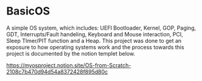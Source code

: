 # BasicOS

A simple OS system, which includes: UEFI Bootloader, Kernel, GOP, Paging, GDT, Interrupts/Fault handeling, Keyboard and Mouse interaction, PCI, 
Sleep TImer/PIT function and a Heap. This project was done to get an exposure to how operating systems work and the process towards this project is documented by the notion templet below. 

https://myosproject.notion.site/OS-from-Scratch-2108c7b470d94d54a8372428f895d80c
